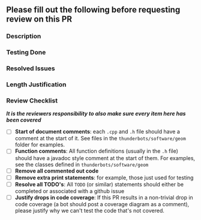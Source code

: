 <!---
This file outlines a list of common things that should be addressed when opening a PR. It's built from previous issues we've seen in a lot of pull requests. If you notice something that's being noted in a lot of PR's, it should probably be added here to help save people time in the future.
-->

## Please fill out the following before requesting review on this PR

### Description

<!--
    Give a high-level description of the changes in this PR
-->

### Testing Done

<!--
    Outline any testing that was done for these changes. This could be unit tests, integration tests,etc.
-->

### Resolved Issues

<!--
    Link any issues that this PR resolved. Eg `resolves #1, #2, and #5` (note that they MUST be specified like this so Github can automatically close them then this PR merges)

    Please connect this PR to the issue in Zenhub by going to the bottom of this page and clicking "Connect With Issue" (so that this link is tracked in zenhub!)
-->

### Length Justification

<!-- If this pull request is longer then **500** lines (additions + deletions), please justify here why we *cannot* break this up into multiple pull requests. -->

### Review Checklist

<!--
    (Please check every item to indicate your code complies with it (by changing `[ ]`->`[x]`). This will hopefully save both you and the reviewer(s) a lot of time!)
-->

**_It is the reviewers responsibility to also make sure every item here has been covered_**

- [ ] **Start of document comments**: each `.cpp` and `.h` file should have a comment at the start of it. See files in the `thunderbots/software/geom` folder for examples.
- [ ] **Function comments**: All function definitions (usually in the `.h` file) should have a javadoc style comment at the start of them. For examples, see the classes defined in `thunderbots/software/geom`
- [ ] **Remove all commented out code**
- [ ] **Remove extra print statements**: for example, those just used for testing
- [ ] **Resolve all TODO's**: All `TODO` (or similar) statements should either be completed or associated with a github issue
- [ ] **Justify drops in code coverage**: If this PR results in a non-trivial drop in code coverage (a bot should post a coverage diagram as a comment), please justify why we can't test the code that's not covered.

<!--
    Feel free to make additions of things that we should be checking to this file if you think there's something missing!!!!
-->
